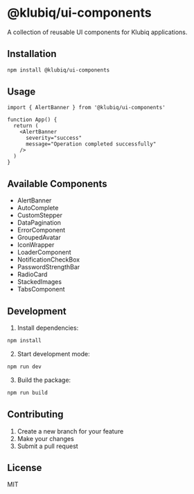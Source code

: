 # @klubiq/ui-components

A collection of reusable UI components for Klubiq applications.

## Installation

```bash
npm install @klubiq/ui-components
```

## Usage

```tsx
import { AlertBanner } from '@klubiq/ui-components'

function App() {
  return (
    <AlertBanner
      severity="success"
      message="Operation completed successfully"
    />
  )
}
```

## Available Components

- AlertBanner
- AutoComplete
- CustomStepper
- DataPagination
- ErrorComponent
- GroupedAvatar
- IconWrapper
- LoaderComponent
- NotificationCheckBox
- PasswordStrengthBar
- RadioCard
- StackedImages
- TabsComponent

## Development

1. Install dependencies:
```bash
npm install
```

2. Start development mode:
```bash
npm run dev
```

3. Build the package:
```bash
npm run build
```

## Contributing

1. Create a new branch for your feature
2. Make your changes
3. Submit a pull request

## License

MIT 